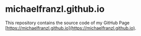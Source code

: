 # michaelfranzl.github.io

This repository contains the source code of my GitHub Page [https://michaelfranzl.github.io](https://michaelfranzl.github.io).
